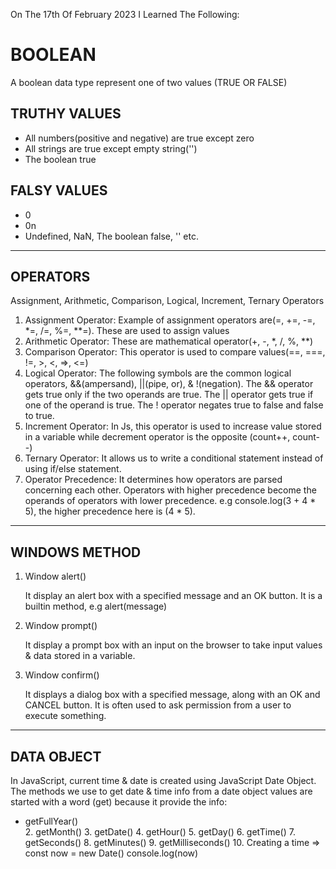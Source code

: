 On The 17th Of February 2023 I Learned The Following:

# BOOLEAN 
<p> A boolean data type represent one of two values (TRUE OR FALSE)</p>

## TRUTHY VALUES
<ul>
 <li>All numbers(positive and negative) are true except zero</li>
 <li>All strings are true except empty string('')</li>
 <li>The boolean true</li>
</ul>

## FALSY VALUES
<ul>
 <li> 0</li>
 <li> 0n</li>
 <li> Undefined, NaN, The boolean false, '' etc.</li>
</ul>
<hr>

## OPERATORS  
<p>Assignment, Arithmetic, Comparison, Logical, Increment, Ternary Operators</p>
<ol>
 <li>Assignment Operator: Example of assignment operators are(=, +=, -=, *=, /=, %=, **=). These are used to assign values</li>
 <li>Arithmetic Operator: These are mathematical operator(+, -, *, /, %, **)</li>
 <li>Comparison Operator: This operator is used to compare values(==, ===, !=, >, <, =>, <=)</li>
 <li>Logical Operator: The following symbols are the common logical operators, &&(ampersand), ||(pipe, or), & !(negation). The && operator gets true only if the two operands are true. The || operator gets true if one of the operand is true. The ! operator negates true to false and false to true.</li>
 <li>Increment Operator: In Js, this operator is used to increase value stored in a variable while decrement operator is the opposite (count++, count--)</li>
 <li>Ternary Operator: It allows us to write a conditional statement instead of using if/else statement.</li>
 <li>Operator Precedence: It determines how operators are parsed concerning each other. Operators with higher precedence become the operands of operators with lower precedence. e.g console.log(3 + 4 * 5), the higher precedence here is (4 * 5).</li>
</ol>

<hr>


## WINDOWS METHOD
<ol>
 <li>Window alert() 
 <p> It display an alert box with a specified message and an OK button. It is a builtin method, e.g alert(message)</p>
 </li>
 <li>Window prompt() 
 <p>It display a prompt box with an input on the browser to take input values & data stored in a variable.</p>
 </li>
 <li>Window confirm()
 <p> It displays a dialog box with a specified message, along with an OK and CANCEL button. It is often used to ask permission from a user to execute something.</p>
 </li>
</ol>

<hr>


## DATA OBJECT

<p>In JavaScript, current time & date is created using JavaScript Date Object. The methods we use to get date & time info from a date object values are started with a word (get) because it provide the info: </p>
<ul>
<li>getFullYear()</li>
2. getMonth()
3. getDate()
4. getHour()
5. getDay()
6. getTime()
7. getSeconds()
8. getMinutes()
9. getMilliseconds()
10. Creating a time => const now = new Date()
                        console.log(now)